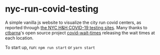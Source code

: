 # nyc-run-covid-testing

A simple vanilla js website to visualize the city run covid centers, as reported through [the NYC H&H COVID-19 testing sites](https://www.nychealthandhospitals.org/covid-19-testing-sites/).
Many thanks to [ctbarna](https://github.com/ctbarna)'s open source project [covid-wait-times](https://github.com/ctbarna/covid-wait-times) releasing the wait times at each location.

To start up, run:
`npm run start` or `yarn start`
